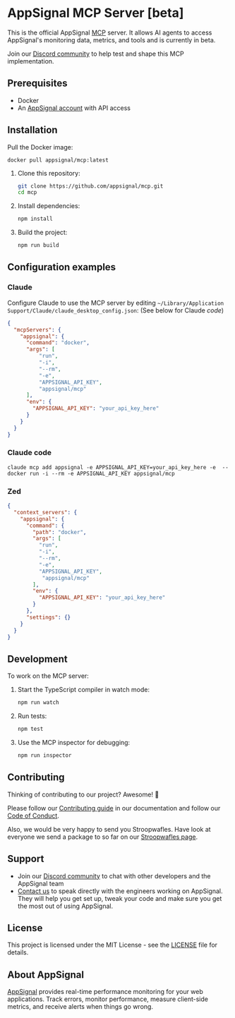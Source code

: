 # AppSignal MCP Server [beta]

This is the official AppSignal [MCP][mcp] server. It allows AI agents to access AppSignal's monitoring data, metrics, and tools and is currently in beta.

Join our  [Discord community][discord] to help test and shape this MCP implementation.

## Prerequisites

- Docker
- An [AppSignal account][appsignal-sign-up] with API access

## Installation

Pull the Docker image:

```
docker pull appsignal/mcp:latest
```

1. Clone this repository:
   ```bash
   git clone https://github.com/appsignal/mcp.git
   cd mcp
   ```

2. Install dependencies:
   ```bash
   npm install
   ```

3. Build the project:
   ```bash
   npm run build
   ```

## Configuration examples

### Claude

Configure Claude to use the MCP server by editing `~/Library/Application Support/Claude/claude_desktop_config.json`:
(See below for Claude _code_)

```json
{
  "mcpServers": {
    "appsignal": {
      "command": "docker",
      "args": [
          "run",
          "-i",
          "--rm",
          "-e",
          "APPSIGNAL_API_KEY",
          "appsignal/mcp"
      ],
      "env": {
        "APPSIGNAL_API_KEY": "your_api_key_here"
      }
    }
  }
}
```

### Claude code

```
claude mcp add appsignal -e APPSIGNAL_API_KEY=your_api_key_here -e  -- docker run -i --rm -e APPSIGNAL_API_KEY appsignal/mcp
```

### Zed

```json
{
  "context_servers": {
    "appsignal": {
      "command": {
        "path": "docker",
        "args": [
          "run",
          "-i",
          "--rm",
          "-e",
          "APPSIGNAL_API_KEY",
           "appsignal/mcp"
        ],
        "env": {
          "APPSIGNAL_API_KEY": "your_api_key_here"
        }
      },
      "settings": {}
    }
  }
}
```

## Development

To work on the MCP server:

1. Start the TypeScript compiler in watch mode:
   ```bash
   npm run watch
   ```

2. Run tests:
   ```bash
   npm test
   ```

3. Use the MCP inspector for debugging:
   ```bash
   npm run inspector
   ```

## Contributing

Thinking of contributing to our project? Awesome! 🚀

Please follow our [Contributing guide][contributing-guide] in our
documentation and follow our [Code of Conduct][coc].

Also, we would be very happy to send you Stroopwafles. Have look at everyone
we send a package to so far on our [Stroopwafles page][waffles-page].

## Support

- Join our [Discord community][discord] to chat with other developers and the AppSignal team
- [Contact us][contact] to speak directly with the engineers working on AppSignal. They will help you get set up, tweak your code and make sure you get the most out of using AppSignal.

## License

This project is licensed under the MIT License - see the [LICENSE](LICENSE) file for details.

## About AppSignal

[AppSignal][appsignal] provides real-time performance monitoring for your web applications. Track errors, monitor performance, measure client-side metrics, and receive alerts when things go wrong.

[mcp]: https://github.com/anthropics/anthropic-tools/blob/main/model-context-protocol.md
[appsignal]: https://www.appsignal.com
[appsignal-sign-up]: https://appsignal.com/users/sign_up
[contact]: mailto:support@appsignal.com
[coc]: https://docs.appsignal.com/appsignal/code-of-conduct.html
[waffles-page]: https://www.appsignal.com/waffles
[contributing-guide]: https://docs.appsignal.com/appsignal/contributing.html
[discord]: https://discord.gg/fT2cbMuQSJ
